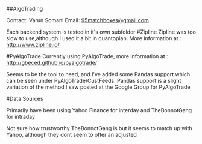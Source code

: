 ##AlgoTrading 


Contact: Varun Somani
Email: 95matchboxes@gmail.com


Each backend system is tested in it's own subfolder
#Zipline
Zipline was too slow to use,although I used it a bit in quantopian.
More information at : http://www.zipline.io/

#PyAlgoTrade
Currently using PyAlgoTrade, more information at : http://gbeced.github.io/pyalgotrade/

Seems to be the tool to need, and I've added some Pandas support which can be seen under PyAlgoTrade/CustFeeds. Pandas support is a slight variation of the method I saw posted at the Google Group for PyAlgoTrade


#Data Sources

Primarily have been using Yahoo Finance for interday and TheBonnotGang for intraday

Not sure how trustworthy TheBonnotGang is but it seems to match up with Yahoo, although they dont seem to offer an adjusted